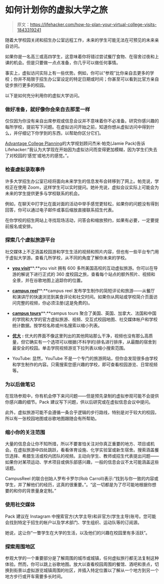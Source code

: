 # 如何计划你的虚拟大学之旅

> 原文：<https://lifehacker.com/how-to-plan-your-virtual-college-visits-1843319241>

随着大学校园关闭和招生办公室远程工作，未来的学生可能无法在可预见的未来亲自访问。



如果你是一名高三或高四学生，这意味着你将错过尝试餐厅食物、在宿舍过夜和上课的机会。但是只要做一点点准备，你几乎可以做任何事情。

事实上，虚拟访问实际上有一些优势。例如，你可以“参观”比你亲自去更多的学校；你并不局限于招生办公室设定的特定日期或时间；你甚至可以看到比官方亲自徒步旅行更多的校园。

以下是如何充分利用你的虚拟大学访问。

### 做好准备，就好像你会亲自去那里一样

仅仅因为你没有亲自出席参观或信息会议并不意味着你不必准备。研究你感兴趣的每所学校，提前写下问题。在虚拟访问开始之前，知道你想从虚拟访问中得到什么，并仔细记下你学到的东西，以帮助你区分它们。

[Advantage College Planning](http://www.advcp.com/)的大学规划顾问杰米·帕克(Jamie Pack)告诉 Lifehacker:“我认为大学现在开始因为虚拟访问而变得更加模糊，因为学生们失去了对校园的‘感觉’或地方的感觉。”。

### 检查虚拟录取事件

许多大学招生办公室已经将面向未来学生的信息发布会转移到了网上。帕克说，学校正在使用 Zoom，这样学生可以实时提问。她补充说，虚拟会议实际上可能会为未来的学生提供更多与学校联系的机会。

例如，在聊天中打字比在面对面的活动中举手感觉更轻松，如果你的问题没有得到回答，你可以通过电子邮件或事后缩放直接联系招生代表。

在你学校的招生网站上寻找现场活动，问答会和缩放预约，如果有必要，一定要提前报名或安排。

### 探索几个虚拟旅游平台

社交媒体上不乏涵盖校园游和学生生活的视频和照片内容，但也有一些平台专门用于虚拟大学游。查看几所学校，从不同的角度了解你未来的学校。

*   [**you visit**](https://www.youvisit.com/collegesearch/)**:**you visit 拥有 600 多所美国高校的互动虚拟旅游。你可以在导游的解说下进行正式的 360 度校园之旅，查看每个站点的额外照片、视频和全景，并在谷歌地图上追踪你的位置。

*   [**campus reel**](https://www.campusreel.org/)**:**campus reel 发布学生制作的简短评论和旅游——从餐厅和演讲厅的快速浏览到美食评论和社交时间。如果你从网站或学校简介页面访问完整的视频，你必须注册(这是免费的)。

*   [**campus tours**](https://campustours.com/)**:**campus tours 聚合了美国、英国、加拿大、法国和中国的学院和大学的官方虚拟旅游、视频、交互式校园地图、社交媒体帐户和学校统计数据。按学校名称或州名搜索以缩小列表。
*   [**优大**](https://www.youniversitytv.com/category/college/) **:** 优大的界面不像这里列出的其他网站那么干净，视频也没有那么高质量，但它确实有一个选项可以根据(不科学的)排名进行排序，从最酷的宿舍到最安全的校园。单击学院视频游览下拉列表以缩小搜索范围。
*   YouTube: 显然，YouTube 不是一个专门的旅游网站，但你会发现很多由学校和学生制作的内容。只需搜索您感兴趣的学校，即可查看校园游览、日常视频等。

### 为以后做笔记

在现场参观中，你有机会停下来问问题——但是预先录制的虚拟参观可能不会提供你感兴趣的细节。Pack 建议写下问题，供以后研究或在虚拟信息会议中提问。

此外，虚拟旅游可能不会遵循一条合乎逻辑的步行路线，特别是对于较大的校园，所以有一张校园地图或谷歌地图跟随会有所帮助。

### 缩小你的关注范围

大量的信息会让你不知所措，所以不要害怕关注对你真正重要的地方、项目或机会。在虚拟旅游中四处跳跃，看看体育设施、化学实验室或新生宿舍。搜索涵盖餐饮选择、希腊生活或校内团队的视频。主动向学生、教师或招生代表提出问题——如果你对某项运动、学术项目或俱乐部感兴趣，一般的信息会议不太可能涵盖这些话题。

CampusReel 的联合创始人罗布卡罗尔(Rob Carroll)表示:“找到与你一致的内容或学生，并了解他们的经历，这真的很重要。”。“这一切都是为了尽可能地根据你想要的和你的背景量身定制。”

### 使用社交媒体

Pack 建议在 Instagram 中搜索官方(大学主导)和非官方(学生主导)账号。您可能会找到特定于招生的帐户以及学术部门、学生组织、运动队等的订阅源。

她说，这让你“一瞥学生在大学的生活，以及他们的兴趣在校园里有多活跃”。

### 探索周围地区

参观大学的一个重要部分是了解周围的城市或城镇，任何虚拟旅行都无法复制这种体验。然而，你可以跳上谷歌地图。放大以查看校园周围的餐馆、酒吧和景点，切换到街景以虚拟游览城镇周围的社区，并插入特定位置以了解从一个地方到另一个地方步行或开车需要多长时间。